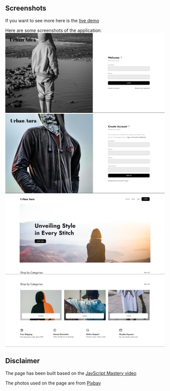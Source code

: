 ## Screenshots
If you want to see more here is the [live demo](https://ecommerce-production-4202.up.railway.app/)

Here are some screenshots of the application:
![Login page](images/loginpage.png)
![Register page](images/registerpage.png)
![Home page](images/homepage.png)
![Categories page](images/categoriespage.png)

## Disclaimer
The page has been built based on the [JavScript Mastery video](https://www.youtube.com/watch?v=3JUsg-WsU9o)

The photos used on the page are from [Pixbay](https://pixabay.com/es/)
